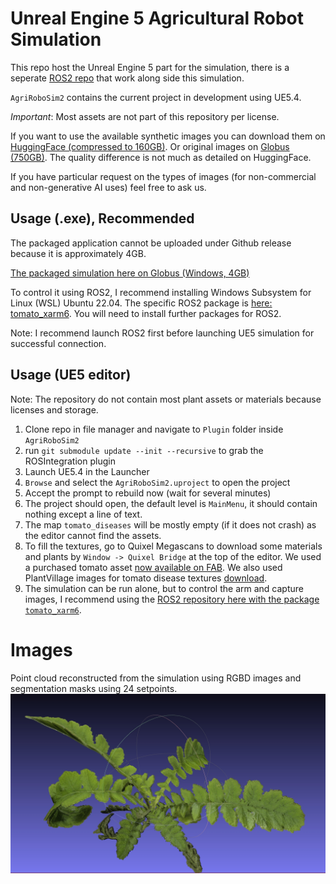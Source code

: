 # Unreal Engine 5 Agricultural Robot Simulation

This repo host the Unreal Engine 5 part for the simulation, there is a seperate [ROS2 repo](https://github.com/XingjianL/UE5Sim_colcon_ws) that work along side this simulation. 

`AgriRoboSim2` contains the current project in development using UE5.4.

*Important*: Most assets are not part of this repository per license.

If you want to use the available synthetic images you can download them on [HuggingFace (compressed to 160GB)](https://huggingface.co/datasets/XingjianLi/tomatotest). Or original images on [Globus (750GB)](https://app.globus.org/file-manager?origin_id=2f7f6170-8d5c-11e9-8e6a-029d279f7e24&origin_path=%2Frsstu%2Fusers%2Fl%2Flxiang3%2FTomatoDiseasePhenotyping%2F). The quality difference is not much as detailed on HuggingFace.

If you have particular request on the types of images (for non-commercial and non-generative AI uses) feel free to ask us.

## Usage (.exe), Recommended

The packaged application cannot be uploaded under Github release because it is approximately 4GB.

[The packaged simulation here on Globus (Windows, 4GB)](https://app.globus.org/file-manager?origin_id=2f7f6170-8d5c-11e9-8e6a-029d279f7e24&origin_path=%2Frsstu%2Fusers%2Fl%2Flxiang3%2FTomatoDiseasePhenotyping%2FSimulator%28Windows%29%2F)

To control it using ROS2, I recommend installing Windows Subsystem for Linux (WSL) Ubuntu 22.04. The specific ROS2 package is [here: tomato_xarm6](https://github.com/XingjianL/UE5Sim_colcon_ws). You will need to install further packages for ROS2.

Note: I recommend launch ROS2 first before launching UE5 simulation for successful connection.

## Usage (UE5 editor)
Note: The repository do not contain most plant assets or materials because licenses and storage.

1. Clone repo in file manager and navigate to `Plugin` folder inside `AgriRoboSim2`
2. run `git submodule update --init --recursive` to grab the ROSIntegration plugin
3. Launch UE5.4 in the Launcher
4. `Browse` and select the `AgriRoboSim2.uproject` to open the project
5. Accept the prompt to rebuild now (wait for several minutes)
6. The project should open, the default level is `MainMenu`, it should contain nothing except a line of text.
7. The map `tomato_diseases` will be mostly empty (if it does not crash) as the editor cannot find the assets.
8.  To fill the textures, go to Quixel Megascans to download some materials and plants by `Window -> Quixel Bridge` at the top of the editor. We used a purchased tomato asset [now available on FAB](https://fab.com/s/602393cf0e96). We also used PlantVillage images for tomato disease textures [download](share_link).
9. The simulation can be run alone, but to control the arm and capture images, I recommend using the [ROS2 repository here with the package `tomato_xarm6`](https://github.com/XingjianL/UE5Sim_colcon_ws).

# Images
Point cloud reconstructed from the simulation using RGBD images and segmentation masks using 24 setpoints.
![](./readme_images/RGBD_PointCloud_Sample.png)
